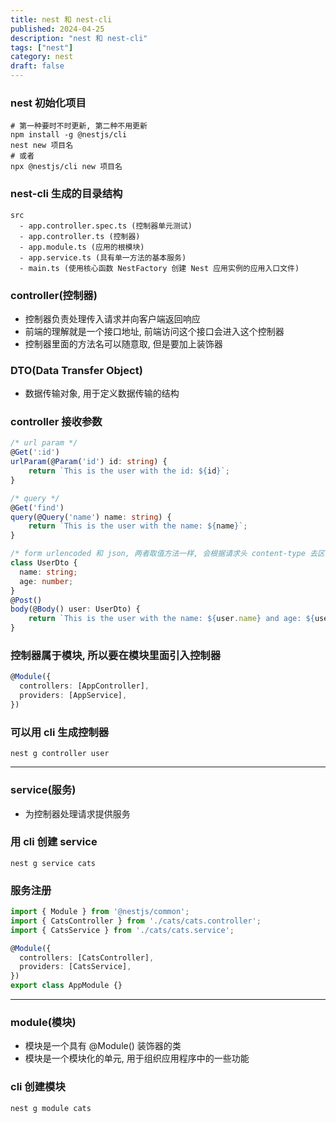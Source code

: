 ```yaml
---
title: nest 和 nest-cli
published: 2024-04-25
description: "nest 和 nest-cli"
tags: ["nest"]
category: nest
draft: false
---
```


### nest 初始化项目
```
# 第一种要时不时更新, 第二种不用更新
npm install -g @nestjs/cli
nest new 项目名
# 或者
npx @nestjs/cli new 项目名
```

### nest-cli 生成的目录结构
```
src
  - app.controller.spec.ts (控制器单元测试)
  - app.controller.ts (控制器)
  - app.module.ts (应用的根模块)
  - app.service.ts (具有单一方法的基本服务)
  - main.ts (使用核心函数 NestFactory 创建 Nest 应用实例的应用入口文件)
```

### controller(控制器)
- 控制器负责处理传入请求并向客户端返回响应
- 前端的理解就是一个接口地址, 前端访问这个接口会进入这个控制器
- 控制器里面的方法名可以随意取, 但是要加上装饰器

### DTO(Data Transfer Object)
- 数据传输对象, 用于定义数据传输的结构

### controller 接收参数
``` typescript
/* url param */
@Get(':id')
urlParam(@Param('id') id: string) {
    return `This is the user with the id: ${id}`;
}

/* query */
@Get('find')
query(@Query('name') name: string) {
    return `This is the user with the name: ${name}`;
}

/* form urlencoded 和 json, 两者取值方法一样, 会根据请求头 content-type 去区分 */
class UserDto {
  name: string;
  age: number;
}
@Post()
body(@Body() user: UserDto) {
    return `This is the user with the name: ${user.name} and age: ${user.age}`;
}
```

### 控制器属于模块, 所以要在模块里面引入控制器
``` typescript
@Module({
  controllers: [AppController],
  providers: [AppService],
})
```

### 可以用 cli 生成控制器
```
nest g controller user
```

-------------------------------------------

### service(服务)
- 为控制器处理请求提供服务

### 用 cli 创建 service
```
nest g service cats
```

### 服务注册
```typescript
import { Module } from '@nestjs/common';
import { CatsController } from './cats/cats.controller';
import { CatsService } from './cats/cats.service';

@Module({
  controllers: [CatsController],
  providers: [CatsService],
})
export class AppModule {}
```

------------------------------------------

### module(模块)
- 模块是一个具有 @Module() 装饰器的类
- 模块是一个模块化的单元, 用于组织应用程序中的一些功能

### cli 创建模块
```
nest g module cats
```